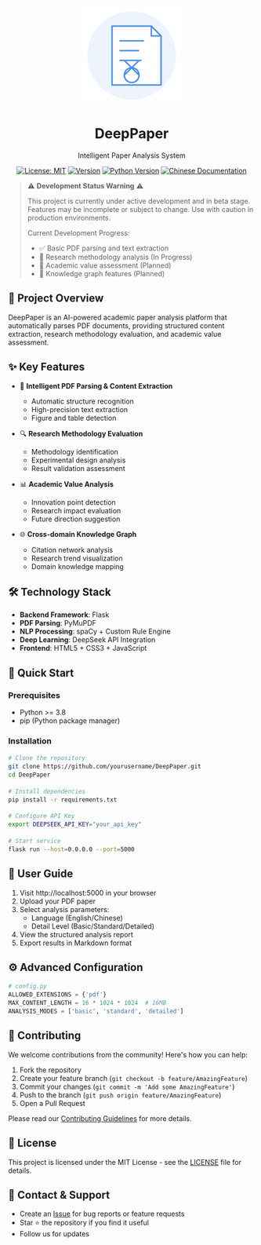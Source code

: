 <div align="center">
  <img src="static/images/logo.svg" alt="DeepPaper Logo" width="200" height="200">
  <h1>DeepPaper</h1>
  <p>Intelligent Paper Analysis System</p>
  <p>
    <a href="LICENSE"><img src="https://img.shields.io/badge/License-MIT-blue.svg" alt="License: MIT"></a>
    <a href="#"><img src="https://img.shields.io/badge/version-1.0.0-brightgreen.svg" alt="Version"></a>
    <a href="#"><img src="https://img.shields.io/badge/python-%3E%3D3.8-blue.svg" alt="Python Version"></a>
    <a href="README_ZH.md"><img src="https://img.shields.io/badge/文档-中文版-red.svg" alt="Chinese Documentation"></a>
  </p>
</div>

> ⚠️ **Development Status Warning** ⚠️
> 
> This project is currently under active development and in beta stage. Features may be incomplete or subject to change. Use with caution in production environments.
> 
> Current Development Progress:
> - ✅ Basic PDF parsing and text extraction
> - 🚧 Research methodology analysis (In Progress)
> - 📅 Academic value assessment (Planned)
> - 📅 Knowledge graph features (Planned)

## 🎯 Project Overview
DeepPaper is an AI-powered academic paper analysis platform that automatically parses PDF documents, providing structured content extraction, research methodology evaluation, and academic value assessment.

## ✨ Key Features
- 📄 **Intelligent PDF Parsing & Content Extraction**
  - Automatic structure recognition
  - High-precision text extraction
  - Figure and table detection

- 🔍 **Research Methodology Evaluation**
  - Methodology identification
  - Experimental design analysis
  - Result validation assessment

- 📊 **Academic Value Analysis**
  - Innovation point detection
  - Research impact evaluation
  - Future direction suggestion

- 🌐 **Cross-domain Knowledge Graph**
  - Citation network analysis
  - Research trend visualization
  - Domain knowledge mapping

## 🛠️ Technology Stack
- **Backend Framework**: Flask
- **PDF Parsing**: PyMuPDF
- **NLP Processing**: spaCy + Custom Rule Engine
- **Deep Learning**: DeepSeek API Integration
- **Frontend**: HTML5 + CSS3 + JavaScript

## 🚀 Quick Start

### Prerequisites
- Python >= 3.8
- pip (Python package manager)

### Installation
```bash
# Clone the repository
git clone https://github.com/yourusername/DeepPaper.git
cd DeepPaper

# Install dependencies
pip install -r requirements.txt

# Configure API Key
export DEEPSEEK_API_KEY="your_api_key"

# Start service
flask run --host=0.0.0.0 --port=5000
```

## 📖 User Guide
1. Visit http://localhost:5000 in your browser
2. Upload your PDF paper
3. Select analysis parameters:
   - Language (English/Chinese)
   - Detail Level (Basic/Standard/Detailed)
4. View the structured analysis report
5. Export results in Markdown format

## ⚙️ Advanced Configuration
```python
# config.py
ALLOWED_EXTENSIONS = {'pdf'}
MAX_CONTENT_LENGTH = 16 * 1024 * 1024  # 16MB
ANALYSIS_MODES = ['basic', 'standard', 'detailed']
```

## 🤝 Contributing
We welcome contributions from the community! Here's how you can help:

1. Fork the repository
2. Create your feature branch (`git checkout -b feature/AmazingFeature`)
3. Commit your changes (`git commit -m 'Add some AmazingFeature'`)
4. Push to the branch (`git push origin feature/AmazingFeature`)
5. Open a Pull Request

Please read our [Contributing Guidelines](CONTRIBUTING.md) for more details.

## 📝 License
This project is licensed under the MIT License - see the [LICENSE](LICENSE) file for details.

## 📮 Contact & Support
- Create an [Issue](https://github.com/yourusername/DeepPaper/issues) for bug reports or feature requests
- Star ⭐ the repository if you find it useful
- Follow us for updates